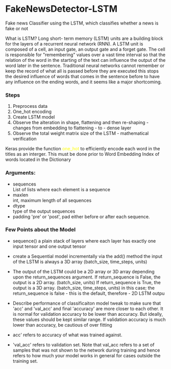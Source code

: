 # FakeNewsDetector-LSTM
Fake news Classifier using the LSTM, which classifies whether a news is fake or not 

What is LSTM?
Long short- term memory (LSTM) units are a building block for the layers of a recurrent neural network (RNN). A LSTM unit is composed of a cell, an input gate, an output gate and a forget gate. The cell is responsible for "remembering" values over a vast time interval so that the relation of the word in the starting of the text can influence the output of the word later in the sentence. Traditional neural networks cannot remember or keep the record of what all is passed before they are executed this stops the desired influence of words that comes in the sentence before to have any influence on the ending words, and it seems like a major shortcoming.

### Steps
1.  Preprocess data
2. One_hot encoding
3. Create LSTM model
4. Observe the alteration in shape, flattening and then re-shaping - changes from embedding to flattening - to - dense layer  
5. Observe the total weight matrix size of the LSTM - mathematical verification

Keras provide the function <font color = "Yellow">one_hot</font> to efficiently encode each word in the titles as an interger.  This must be done prior to Word Embedding Index of words located in the Dictionary

### Arguments:  
- sequences  
List of lists where each element is a sequence  
- maxlen  
int, maximum length of all sequences
- dtype  
type of the output sequences
- padding 'pre' or 'post', pad either before or after each sequence.

### Few Points about the Model

- sequence() a plain stack of layers where each layer has exactly one input tensor and one output tensor 
- create a Sequential model incrementally via the add() method  the input of the LSTM is always a 3D array (batch_size, time_steps, units)  
- The output of the LSTM could be a 2D array or 3D array depending upon the return_sequences argument. If return_sequence is False, the output is a 2D array. (batch_size, units) If return_sequence is True, the output is a 3D array. (batch_size, time_steps, units) in this case; the return_sequence is false - this is the default, therefore - 2D LSTM outpu

- Describe performance of classificaiton model  tweak to make sure that 'acc' and 'val_acc' and final 'accuracy' are more closer to each other. It is normal for validation accuracy to be lower than accuracy. But ideally, these values should be kept similar range. If validation accuracy is much lower than accuracy, be cautious of over fitting  
- acc' refers to accuracy of what was trained against.  
- 'val_acc' refers to validation set. Note that val_acc refers to a set of samples that was not shown to the network during training and hence refers to how much your model works in general for cases outside the training set.
